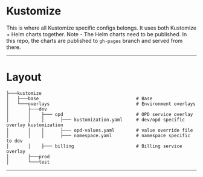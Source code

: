 # Kustomize

This is where all Kustomize specific configs belongs. It uses both Kustomize + Helm charts together.
Note - The Helm charts need to be published. In this repo, the charts are published to `gh-pages` branch and served from there.

---
# Layout

```
├───kustomize
│   ├───base                                    # Base
│   └───overlays                                # Environment overlays
│       ├───dev
│       │    ├─── opd                           # OPD service overlay
│       │    │      ├─── kustomization.yaml     # dev/opd specific overlay kustomization
│       │    │      ├─── opd-values.yaml        # value override file
│       │    │      ├─── namespace.yaml         # namespace specific to dev
│       │    ├─── billing                       # Billing service overlay
│       ├───prod
│       └───test
```
---